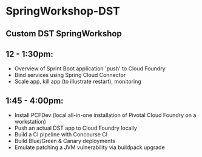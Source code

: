 # SpringWorkshop-DST
## Custom DST SpringWorkshop

## 12 - 1:30pm:
- Overview of Sprint Boot application 'push' to Cloud Foundry
- Bind services using Spring Cloud Connector
- Scale app, kill app (to illustrate restart), monitoring

## 1:45 - 4:00pm:
- Install PCFDev (local all-in-one installation of Pivotal Cloud Foundry on a workstation)
- Push an actual DST app to Cloud Foundry locally
- Build a CI pipeline with Concourse CI
- Build Blue/Green & Canary deployments
- Emulate patching a JVM vulnerability via buildpack upgrade

